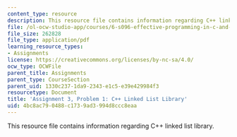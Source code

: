 ```yaml
---
content_type: resource
description: This resource file contains information regarding C++ linked list library.
file: /ol-ocw-studio-app/courses/6-s096-effective-programming-in-c-and-c-january-iap-2014/4bc8ac790488c1739ad3994d8ccc8eaa_MIT6_S096IAP14_ass3_p1.pdf
file_size: 262828
file_type: application/pdf
learning_resource_types:
- Assignments
license: https://creativecommons.org/licenses/by-nc-sa/4.0/
ocw_type: OCWFile
parent_title: Assignments
parent_type: CourseSection
parent_uid: 1330c237-1da9-2343-e1c5-e39e429984f3
resourcetype: Document
title: 'Assignment 3, Problem 1: C++ Linked List Library'
uid: 4bc8ac79-0488-c173-9ad3-994d8ccc8eaa
---
```

This resource file contains information regarding C++ linked list library.